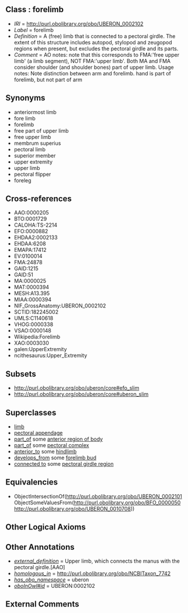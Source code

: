 
## Class : forelimb

 * *IRI* = http://purl.obolibrary.org/obo/UBERON_0002102
 * *Label* = forelimb
 * *Definition* = A (free) limb that is connected to a pectoral girdle. The extent of this structure includes autopod, stylopod and zeugopod regions when present, but excludes the pectoral girdle and its parts.
 * *Comment* = AO notes: note that this corresponds to FMA:'free upper limb' (a limb segment), NOT FMA:'upper limb'. Both MA and FMA consider shoulder (and shoulder bones) part of upper limb. Usage notes:  Note distinction between arm and forelimb. hand is part of forelimb, but not part of arm

## Synonyms

 * anteriormost limb
 * fore limb
 * forelimb
 * free part of upper limb
 * free upper limb
 * membrum superius
 * pectoral limb
 * superior member
 * upper extremity
 * upper limb
 * pectoral flipper
 * foreleg

## Cross-references

 * AAO:0000205
 * BTO:0001729
 * CALOHA:TS-2214
 * EFO:0000882
 * EHDAA2:0002133
 * EHDAA:6208
 * EMAPA:17412
 * EV:0100014
 * FMA:24878
 * GAID:1215
 * GAID:51
 * MA:0000025
 * MAT:0000394
 * MESH:A13.395
 * MIAA:0000394
 * NIF_GrossAnatomy:UBERON_0002102
 * SCTID:182245002
 * UMLS:C1140618
 * VHOG:0000338
 * VSAO:0000148
 * Wikipedia:Forelimb
 * XAO:0003030
 * galen:UpperExtremity
 * ncithesaurus:Upper_Extremity

## Subsets

 * http://purl.obolibrary.org/obo/uberon/core#efo_slim
 * http://purl.obolibrary.org/obo/uberon/core#uberon_slim

## Superclasses

 * [limb](../../UBERON/01/UBERON_0002101.md)
 * [pectoral appendage](../../UBERON/10/UBERON_0004710.md)
 * [part_of](../../BFO/50/BFO_0000050.md) some [anterior region of body](../../UBERON/53/UBERON_0000153.md)
 * [part_of](../../BFO/50/BFO_0000050.md) some [pectoral complex](../../UBERON/08/UBERON_0010708.md)
 * [anterior_to](../../BSPO/96/BSPO_0000096.md) some [hindlimb](../../UBERON/03/UBERON_0002103.md)
 * [develops_from](../../RO/02/RO_0002202.md) some [forelimb bud](../../UBERON/17/UBERON_0005417.md)
 * [connected to](../../UBREL/01/UBREL_0000001.md) some [pectoral girdle region](../../UBERON/21/UBERON_0001421.md)

## Equivalencies

 * ObjectIntersectionOf(<http://purl.obolibrary.org/obo/UBERON_0002101> ObjectSomeValuesFrom(<http://purl.obolibrary.org/obo/BFO_0000050> <http://purl.obolibrary.org/obo/UBERON_0010708>))

## Other Logical Axioms


## Other Annotations

 * *[external_definition](../../UBPROP/01/UBPROP_0000001.md)* = Upper limb, which connects the manus with the pectoral girdle.[AAO]
 * *[homologous_in](../../core#homologous/in/core#homologous_in.md)* = http://purl.obolibrary.org/obo/NCBITaxon_7742
 * *[has_obo_namespace](../../ce/oboInOwl#hasOBONamespace.md)* = uberon
 * *[oboInOwl#id](../../id/oboInOwl#id.md)* = UBERON:0002102

## External Comments

